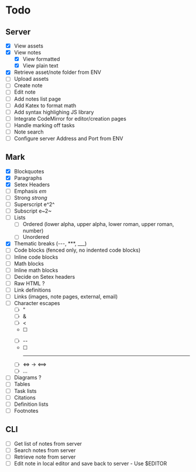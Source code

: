 # Todo
## Server
 * [x] View assets
 * [x] View notes
   * [x] View formatted
   * [x] View plain text
 * [x] Retrieve asset/note folder from ENV
 * [ ] Upload assets
 * [ ] Create note
 * [ ] Edit note
 * [ ] Add notes list page
 * [ ] Add Katex to format math
 * [ ] Add syntax highlighing JS library
 * [ ] Integrate CodeMirror for editor/creation pages
 * [ ] Handle marking off tasks
 * [ ] Note search
 * [ ] Configure server Address and Port from ENV

## Mark
 * [x] Blockquotes
 * [x] Paragraphs
 * [x] Setex Headers
 * [ ] Emphasis  _em_
 * [ ] Strong *strong*
 * [ ] Superscript e^2^
 * [ ] Subscript e~2~
 * [ ] Lists
   * [ ] Ordered (lower alpha, upper alpha, lower roman, upper roman, number)
   * [ ] Unordered
 * [x] Thematic breaks (---, ***, ___)
 * [ ] Code blocks (fenced only, no indented code blocks)
 * [ ] Inline code blocks
 * [ ] Math blocks
 * [ ] Inline math blocks
 * [ ] Decide on Setex headers
 * [ ] Raw HTML ?
 * [ ] Link definitions
 * [ ] Links (images, note pages, external, email)
 * [ ] Character escapes
   * [ ] "
   * [ ] &
   * [ ] <
   * [ ] >
   * [ ] --
   * [ ] ---
   * [ ] <=> -> &DoubleLongLeftRightArrow;
   * [ ] ...
 * [ ] Diagrams ?
 * [ ] Tables
 * [ ] Task lists
 * [ ] Citations
 * [ ] Definition lists
 * [ ] Footnotes

## CLI
 * [ ] Get list of notes from server
 * [ ] Search notes from server
 * [ ] Retrieve note from server
 * [ ] Edit note in local editor and save back to server
       - Use $EDITOR
